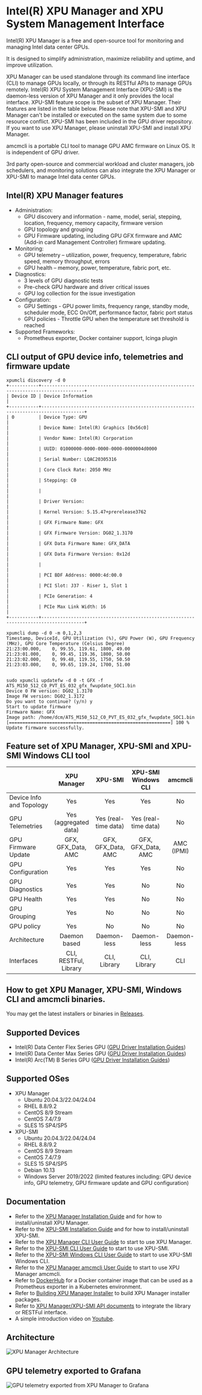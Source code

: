 # Intel(R) XPU Manager and XPU System Management Interface
Intel(R) XPU Manager is a free and open-source tool for monitoring and managing Intel data center GPUs.

It is designed to simplify administration, maximize reliability and uptime, and improve utilization.

XPU Manager can be used standalone through its command line interface (CLI) to manage GPUs locally, or through its RESTful APIs to manage GPUs remotely. Intel(R) XPU System Management Interface (XPU-SMI) is the daemon-less version of XPU Manager and it only provides the local interface. XPU-SMI feature scope is the subset of XPU Manager. Their features are listed in the table below. Please note that XPU-SMI and XPU Manager can't be installed or executed on the same system due to some resource conflict. XPU-SMI has been included in the GPU driver repository. If you want to use XPU Manager, please uninstall XPU-SMI and install XPU Manager. 

amcmcli is a portable CLI tool to manage GPU AMC firmware on Linux OS. It is independent of GPU driver. 

3rd party open-source and commercial workload and cluster managers, job schedulers, and monitoring solutions can also integrate the XPU Manager or XPU-SMI to manage Intel data center GPUs.

## Intel(R) XPU Manager features
* Administration:
	* GPU discovery and information - name, model, serial, stepping, location, frequency, memory capacity, firmware version
	* GPU topology and grouping
	* GPU Firmware updating, including GPU GFX firmware and AMC (Add-in card Management Controller) firmware updating. 
* Monitoring:
	* GPU telemetry – utilization, power, frequency, temperature, fabric speed, memory throughput, errors
	* GPU health – memory, power, temperature, fabric port, etc.
* Diagnostics:
	* 3 levels of GPU diagnostic tests
	* Pre-check GPU hardware and driver critical issues
	* GPU log collection for the issue investigation
* Configuration:
	* GPU Settings - GPU power limits, frequency range, standby mode, scheduler mode, ECC On/Off, performance factor, fabric port status
	* GPU policies - Throttle GPU when the temperature set threshold is reached 
* Supported Frameworks:
	* Prometheus exporter, Docker container support, Icinga plugin
 
## CLI output of GPU device info, telemetries and firmware update
```
xpumcli discovery -d 0
+-----------+--------------------------------------------------------------------------------------+
| Device ID | Device Information                                                                   |
+-----------+--------------------------------------------------------------------------------------+
| 0         | Device Type: GPU                                                                     |
|           | Device Name: Intel(R) Graphics [0x56c0]                                              |
|           | Vendor Name: Intel(R) Corporation                                                    |
|           | UUID: 01000000-0000-0000-0000-0000004d0000                                           |
|           | Serial Number: LQAC20305316                                                          |
|           | Core Clock Rate: 2050 MHz                                                            |
|           | Stepping: C0                                                                         |
|           |                                                                                      |
|           | Driver Version:                                                                      |
|           | Kernel Version: 5.15.47+prerelease3762                                               |
|           | GFX Firmware Name: GFX                                                               |
|           | GFX Firmware Version: DG02_1.3170                                                    |
|           | GFX Data Firmware Name: GFX_DATA                                                     |
|           | GFX Data Firmware Version: 0x12d                                                     |
|           |                                                                                      |
|           | PCI BDF Address: 0000:4d:00.0                                                        |
|           | PCI Slot: J37 - Riser 1, Slot 1                                                      |
|           | PCIe Generation: 4                                                                   |
|           | PCIe Max Link Width: 16                                                              |
+-----------+--------------------------------------------------------------------------------------+

xpumcli dump -d 0 -m 0,1,2,3
Timestamp, DeviceId, GPU Utilization (%), GPU Power (W), GPU Frequency (MHz), GPU Core Temperature (Celsius Degree)
21:23:00.000,    0, 99.55, 119.61, 1800, 49.00
21:23:01.000,    0, 99.45, 119.36, 1800, 50.00
21:23:02.000,    0, 99.48, 119.55, 1750, 50.50
21:23:03.000,    0, 99.65, 119.24, 1700, 51.00


sudo xpumcli updatefw -d 0 -t GFX -f ATS_M150_512_C0_PVT_ES_032_gfx_fwupdate_SOC1.bin
Device 0 FW version: DG02_1.3170
Image FW version: DG02_1.3172
Do you want to continue? (y/n) y
Start to update firmware
Firmware Name: GFX
Image path: /home/dcm/ATS_M150_512_C0_PVT_ES_032_gfx_fwupdate_SOC1.bin
[============================================================] 100 %
Update firmware successfully.
```

 
## Feature set of XPU Manager, XPU-SMI and XPU-SMI Windows CLI tool
|                           | XPU Manager            | XPU-SMI              | XPU-SMI Windows CLI          | amcmcli         |
| :------------------------ | :--------------------: | :------------------: | :--------------------------: | :-------------: |
| Device Info and Topology  | Yes                    | Yes                  | Yes                          | No              |
| GPU Telemetries           | Yes (aggregated data)  | Yes (real-time data) | Yes (real-time data)         | No              |
| GPU Firmware Update       | GFX, GFX_Data, AMC     | GFX, GFX_Data, AMC   | GFX, GFX_Data, AMC           | AMC (IPMI)      |
| GPU Configuration         | Yes                    | Yes                  | Yes                          | No              |
| GPU Diagnostics           | Yes                    | Yes                  | No                           | No              |
| GPU Health                | Yes                    | Yes                  | No                           | No              |
| GPU Grouping              | Yes                    | No                   | No                           | No              |
| GPU policy                | Yes                    | No                   | No                           | No              |
| Architecture              | Daemon based           | Daemon-less          | Daemon-less                  | Daemon-less     |
| Interfaces                | CLI, RESTFul, Library  | CLI, Library         | CLI, Library                 | CLI             |

## How to get XPU Manager, XPU-SMI, Windows CLI and amcmcli binaries. 
You may get the latest installers or binaries in [Releases](https://github.com/intel/xpumanager/releases).

## Supported Devices
* Intel(R) Data Center Flex Series GPU ([GPU Driver Installation Guides](https://dgpu-docs.intel.com/installation-guides/index.html))
* Intel(R) Data Center Max Series GPU ([GPU Driver Installation Guides](https://dgpu-docs.intel.com/installation-guides/index.html))
* Intel(R) Arc(TM) B Series GPU ([GPU Driver Installation Guides](https://dgpu-docs.intel.com/installation-guides/index.html))

## Supported OSes
* XPU Manager
	* Ubuntu 20.04.3/22.04/24.04
	* RHEL 8.8/9.2
	* CentOS 8/9 Stream
	* CentOS 7.4/7.9
	* SLES 15 SP4/SP5
* XPU-SMI
	* Ubuntu 20.04.3/22.04/24.04
	* RHEL 8.8/9.2
	* CentOS 8/9 Stream
	* CentOS 7.4/7.9
	* SLES 15 SP4/SP5
	* Debian 10.13
	* Windows Server 2019/2022 (limited features including: GPU device info, GPU telemetry, GPU firmware update and GPU configuration)
  
## Documentation
* Refer to the [XPU Manager Installation Guide](doc/Install_guide.md) and for how to install/uninstall XPU Manager.
* Refer to the [XPU-SMI Installation Guide](doc/smi_install_guide.md) and for how to install/uninstall XPU-SMI.
* Refer to the [XPU Manager CLI User Guide](doc/CLI_user_guide.md) to start to use XPU Manager.
* Refer to the [XPU-SMI CLI User Guide](doc/smi_user_guide.md) to start to use XPU-SMI.
* Refer to the [XPU-SMI Windows CLI User Guide](doc/xpum_win_user_guide.md) to start to use XPU-SMI Windows CLI.
* Refer to the [XPU Manager amcmcli User Guide](doc/amcmcli_user_guide.md) to start to use XPU Manager amcmcli.
* Refer to [DockerHub](https://hub.docker.com/r/intel/xpumanager) for a Docker container image that can be used as a Prometheus exporter in a Kubernetes environment.
* Refer to [Building XPU Manager Installer](BUILDING.md) to build XPU Manager installer packages. 
* Refer to [XPU Manager/XPU-SMI API documents](https://intel.github.io/xpumanager/smi_index.html) to integrate the library or RESTFul interface. 
* A simple introduction video on [Youtube](https://www.youtube.com/watch?v=1bKeqlriDX0).
 
## Architecture
![XPU Manager Architecture](doc/img/architecture.PNG)
  
## GPU telemetry exported to Grafana
![GPU telemetry exported from XPU Manager to Grafana](doc/img/Grafana.PNG)
